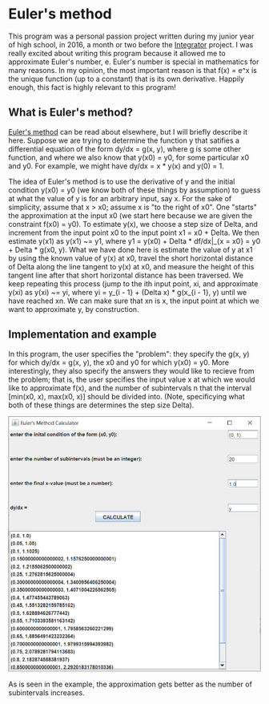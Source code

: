 # Euler's method

This program was a personal passion project written during my junior year of high school, in 2016, a month or two before the [Integrator](https://github.com/rossgk2/Integrator) project. I was really excited about writing this program because it allowed me to approximate Euler's number, e. Euler's number is special in mathematics for many reasons. In my opinion, the most important reason is that f(x) = e^x is the unique function (up to a constant) that is its own derivative. Happily enough, this fact is highly relevant to this program!

## What is Euler's method?

[Euler's method](https://en.wikipedia.org/wiki/Euler_method) can be read about elsewhere, but I will briefly describe it here. Suppose we are trying to determine the function y that satifies a differential equation of the form dy/dx = g(x, y), where g is some other function, and where we also know that y(x0) = y0, for some particular x0 and y0. For example, we might have dy/dx = x * y(x) and y(0) = 1.

The idea of Euler's method is to use the derivative of y and the initial condition y(x0) = y0 (we know both of these things by assumption) to guess at what the value of y is for an arbitrary input, say x. For the sake of simplicity, assume that x > x0; assume x is "to the right of x0". One "starts" the approximation at the input x0 (we start here because we are given the constraint f(x0) = y0). To estimate y(x), we choose a step size of Delta, and increment from the input point x0 to the input point x1 = x0 + Delta. We then estimate y(x1) as y(x1) ~= y1, where y1 = y(x0) + Delta * df/dx|\_{x = x0} = y0 + Delta * g(x0, y). What we have done here is estimate the value of y at x1 by using the known value of y(x) at x0, travel the short horizontal distance of Delta along the line tangent to y(x) at x0, and measure the height of this tangent line after that short horizontal distance has been traversed. We keep repeating this process (jump to the ith input point, xi, and approximate y(xi) as y(xi) ~= yi, where yi = y\_{i - 1} + (Delta x) * g(x\_{i - 1}, y) until we have reached xn. We can make sure that xn is x, the input point at which we want to approximate y, by construction.

## Implementation and example

In this program, the user specifies the "problem": they specify the g(x, y) for which dy/dx = g(x, y), the x0 and y0 for which y(x0) = y0. More interestingly, they also specify the answers they would like to recieve from the problem; that is, the user specifies the input value x at which we would like to approximate f(x), and the number of subintervals n that the interval [min(x0, x), max(x0, x)] should be divided into. (Note, specificying what both of these things are determines the step size Delta). 


<img src = "eulers_method.PNG">

As is seen in the example, the approximation gets better as the number of subintervals increases.
